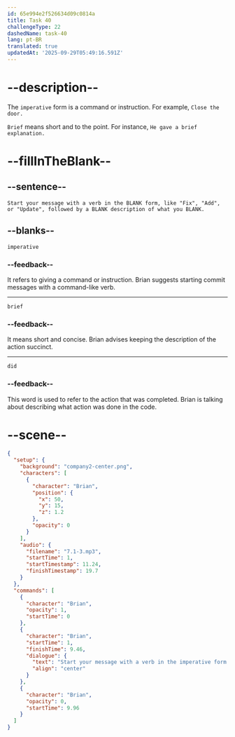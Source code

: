 ```yaml
---
id: 65e994e2f526634d09c0814a
title: Task 40
challengeType: 22
dashedName: task-40
lang: pt-BR
translated: true
updatedAt: '2025-09-29T05:49:16.591Z'
---
```


<!-- (Audio) Brian: Start your message with a verb in the imperative form, like `Fix`, `Add`, or `Update`, followed by a brief description of what you did. -->

# --description--

The `imperative` form is a command or instruction. For example, `Close the door.`

`Brief` means short and to the point. For instance, `He gave a brief explanation.`

# --fillInTheBlank--

## --sentence--

`Start your message with a verb in the BLANK form, like "Fix", "Add", or "Update", followed by a BLANK description of what you BLANK.`

## --blanks--

`imperative`

### --feedback--

It refers to giving a command or instruction. Brian suggests starting commit messages with a command-like verb.

---

`brief`

### --feedback--

It means short and concise. Brian advises keeping the description of the action succinct.

---

`did`

### --feedback--

This word is used to refer to the action that was completed. Brian is talking about describing what action was done in the code.

# --scene--

```json
{
  "setup": {
    "background": "company2-center.png",
    "characters": [
      {
        "character": "Brian",
        "position": {
          "x": 50,
          "y": 15,
          "z": 1.2
        },
        "opacity": 0
      }
    ],
    "audio": {
      "filename": "7.1-3.mp3",
      "startTime": 1,
      "startTimestamp": 11.24,
      "finishTimestamp": 19.7
    }
  },
  "commands": [
    {
      "character": "Brian",
      "opacity": 1,
      "startTime": 0
    },
    {
      "character": "Brian",
      "startTime": 1,
      "finishTime": 9.46,
      "dialogue": {
        "text": "Start your message with a verb in the imperative form like fix, add, or update followed by a brief description of what you did.",
        "align": "center"
      }
    },
    {
      "character": "Brian",
      "opacity": 0,
      "startTime": 9.96
    }
  ]
}
```
